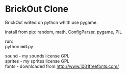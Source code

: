# BrickOut Clone

BrickOut writed on python whith use pygame.

install from pip: random, math, ConfigParser, pygame, PIL <br/>

run:<br/>
python __init__.py<br/>

sound - my sounds license GPL<br/>
sprites - my sprites license GPL<br/>
fonts - downloaded from http://www.1001freefonts.com/
